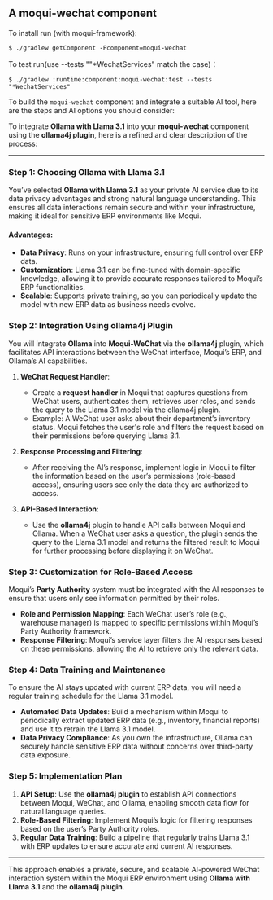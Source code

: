## A moqui-wechat component

To install run (with moqui-framework):

    $ ./gradlew getComponent -Pcomponent=moqui-wechat

To test run(use --tests ""*WechatServices" match the case)：

    $ ./gradlew :runtime:component:moqui-wechat:test --tests "*WechatServices"


To build the `moqui-wechat` component and integrate a suitable AI tool, here are the steps and AI options you should consider:

To integrate **Ollama with Llama 3.1** into your **moqui-wechat** component using the **ollama4j plugin**, here is a refined and clear description of the process:

---

### Step 1: Choosing Ollama with Llama 3.1
You’ve selected **Ollama with Llama 3.1** as your private AI service due to its data privacy advantages and strong natural language understanding. This ensures all data interactions remain secure and within your infrastructure, making it ideal for sensitive ERP environments like Moqui.

#### Advantages:
- **Data Privacy**: Runs on your infrastructure, ensuring full control over ERP data.
- **Customization**: Llama 3.1 can be fine-tuned with domain-specific knowledge, allowing it to provide accurate responses tailored to Moqui’s ERP functionalities.
- **Scalable**: Supports private training, so you can periodically update the model with new ERP data as business needs evolve.

### Step 2: Integration Using ollama4j Plugin
You will integrate **Ollama** into **Moqui-WeChat** via the **ollama4j** plugin, which facilitates API interactions between the WeChat interface, Moqui’s ERP, and Ollama’s AI capabilities.

1. **WeChat Request Handler**:
   - Create a **request handler** in Moqui that captures questions from WeChat users, authenticates them, retrieves user roles, and sends the query to the Llama 3.1 model via the ollama4j plugin.
   - Example: A WeChat user asks about their department’s inventory status. Moqui fetches the user's role and filters the request based on their permissions before querying Llama 3.1.

2. **Response Processing and Filtering**:
   - After receiving the AI’s response, implement logic in Moqui to filter the information based on the user’s permissions (role-based access), ensuring users see only the data they are authorized to access.

3. **API-Based Interaction**:
   - Use the **ollama4j** plugin to handle API calls between Moqui and Ollama. When a WeChat user asks a question, the plugin sends the query to the Llama 3.1 model and returns the filtered result to Moqui for further processing before displaying it on WeChat.

### Step 3: Customization for Role-Based Access
Moqui’s **Party Authority** system must be integrated with the AI responses to ensure that users only see information permitted by their roles.

- **Role and Permission Mapping**: Each WeChat user’s role (e.g., warehouse manager) is mapped to specific permissions within Moqui’s Party Authority framework.
- **Response Filtering**: Moqui’s service layer filters the AI responses based on these permissions, allowing the AI to retrieve only the relevant data.

### Step 4: Data Training and Maintenance
To ensure the AI stays updated with current ERP data, you will need a regular training schedule for the Llama 3.1 model.

- **Automated Data Updates**: Build a mechanism within Moqui to periodically extract updated ERP data (e.g., inventory, financial reports) and use it to retrain the Llama 3.1 model.
- **Data Privacy Compliance**: As you own the infrastructure, Ollama can securely handle sensitive ERP data without concerns over third-party data exposure.

### Step 5: Implementation Plan

1. **API Setup**: Use the **ollama4j plugin** to establish API connections between Moqui, WeChat, and Ollama, enabling smooth data flow for natural language queries.
2. **Role-Based Filtering**: Implement Moqui’s logic for filtering responses based on the user’s Party Authority roles.
3. **Regular Data Training**: Build a pipeline that regularly trains Llama 3.1 with ERP updates to ensure accurate and current AI responses.

---

This approach enables a private, secure, and scalable AI-powered WeChat interaction system within the Moqui ERP environment using **Ollama with Llama 3.1** and the **ollama4j plugin**.
